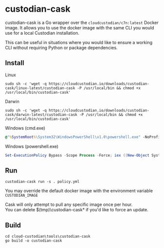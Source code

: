 custodian-cask
===================

custodian-cask is a Go wrapper over the `cloudcustodian/c7n:latest`
Docker image.  It allows you to use the docker image with the same CLI you
would use for a local Custodian installation. 

This can be useful in situations where you would like to ensure a working
CLI without requiring Python or package dependencies.

Install
-------

Linux

```shell
sudo sh -c 'wget -q https://cloudcustodian.io/downloads/custodian-cask/linux-latest/custodian-cask -P /usr/local/bin && chmod +x /usr/local/bin/custodian-cask'
```

Darwin

```shell
sudo sh -c 'wget -q https://cloudcustodian.io/downloads/custodian-cask/darwin-latest/custodian-cask -P /usr/local/bin && chmod +x /usr/local/bin/custodian-cask'
```

Windows (cmd.exe)

```cmd
@"%SystemRoot%\System32\WindowsPowerShell\v1.0\powershell.exe" -NoProfile -InputFormat None -ExecutionPolicy Bypass -Command "iex ((New-Object System.Net.WebClient).DownloadString('https://raw.githubusercontent.com/cloud-custodian/cloud-custodian/caskdocs/tools/cask/scripts/install.ps1'))" && SET "PATH=%PATH%;%LOCALAPPDATA%\custodian\"
```

Windows (powershell.exe)

```powershell
Set-ExecutionPolicy Bypass -Scope Process -Force; iex ((New-Object System.Net.WebClient).DownloadString('https://raw.githubusercontent.com/cloud-custodian/cloud-custodian/caskdocs/tools/cask/scripts/install.ps1'))
```


Run
---
```
custodian-cask run -s . policy.yml
```

You may override the default docker image with the environment variable `CUSTODIAN_IMAGE`

Cask will only attempt to pull any specific image once per hour.  
You can delete $(tmp)\custodian-cask* if you'd like to force an update.


Build
-----

```
cd cloud-custodian\tools\custodian-cask
go build -o custodian-cask
```

